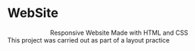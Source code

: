 # WebSite
<center>Responsive Website Made with HTML and CSS</center>
This project was carried out as part of a layout practice

